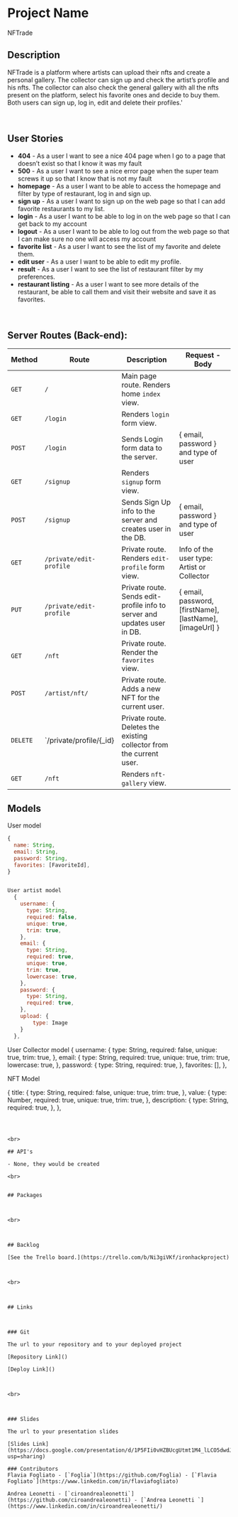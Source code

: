 # Project Name
NFTrade


## Description
NFTrade is a platform where artists can upload their nfts and create a personal gallery. The collector can sign up and check the artist’s profile and his nfts. The collector can also check the general gallery with all the nfts present on the platform, select his favorite ones and decide to buy them. Both users can sign up, log in, edit and delete their profiles.'  

<br>

## User Stories

- **404** - As a user I want to see a nice 404 page when I go to a page that doesn’t exist so that I know it was my fault
- **500** - As a user I want to see a nice error page when the super team screws it up so that I know that is not my fault
- **homepage** - As a user I want to be able to access the homepage and filter by type of restaurant, log in and sign up. 
- **sign up** - As a user I want to sign up on the web page so that I can add favorite restaurants to my list.
- **login** - As a user I want to be able to log in on the web page so that I can get back to my account
- **logout** - As a user I want to be able to log out from the web page so that I can make sure no one will access my account
- **favorite list** - As a user I want to see the list of my favorite and delete them.
- **edit user** - As a user I want to be able to edit my profile.
- **result** - As a user I want to see the list of restaurant filter by my preferences.
- **restaurant listing** - As a user I want to see more details of the restaurant, be able to call them and visit their website and save it as favorites.



<br>



## Server Routes (Back-end):



| **Method** | **Route**                          | **Description**                                              | Request  - Body                                          |
| ---------- | ---------------------------------- | ------------------------------------------------------------ | -------------------------------------------------------- |
| `GET`      | `/`                                | Main page route.  Renders home `index` view.                 |                                                          |
| `GET`      | `/login`                           | Renders `login` form view.                                   |                                                          |
| `POST`     | `/login`                           | Sends Login form data to the server.                         | { email, password } and type of user                                      |
| `GET`      | `/signup`                          | Renders `signup` form view.                                  |                                                          |
| `POST`     | `/signup`                          | Sends Sign Up info to the server and creates user in the DB. | {  email, password  } and type of user                                   |
| `GET`      | `/private/edit-profile`            | Private route. Renders `edit-profile` form view.             |  Info of the user type: Artist or Collector                                                        |
| `PUT`      | `/private/edit-profile`            | Private route. Sends edit-profile info to server and updates user in DB. | { email, password, [firstName], [lastName], [imageUrl] } |
| `GET`      | `/nft`               | Private route. Render the `favorites` view.                  |                                                          |
| `POST`     | `/artist/nft/`              | Private route. Adds a new NFT for the current user.     |                                |
| `DELETE`   | `/private/profile/{_id} | Private route. Deletes the existing collector from the current user. |                                                          |
| `GET`      | `/nft`                     | Renders `nft-gallery` view.                              |                                                          |





## Models

User model
```javascript
{
  name: String,
  email: String,
  password: String,
  favorites: [FavoriteId],
}


User artist model
  {
    username: {
      type: String,
      required: false,
      unique: true,
      trim: true,
    },
    email: {
      type: String,
      required: true,
      unique: true,
      trim: true,
      lowercase: true,
    },
    password: {
      type: String,
      required: true,
    },
    upload: {
        type: Image
    }
  },

```
User Collector model 
  {
    username: {
      type: String,
      required: false,
      unique: true,
      trim: true,
    },
    email: {
      type: String,
      required: true,
      unique: true,
      trim: true,
      lowercase: true,
    },
    password: {
      type: String,
      required: true,
    },
    favorites: [],
  },

NFT Model

  {
    title: {
      type: String,
      required: false,
      unique: true,
      trim: true,
    },
    value: {
      type: Number,
      required: true,
      unique: true,
      trim: true,
    },
    description: {
      type: String,
      required: true,
    },
  },


```



<br>

## API's

- None, they would be created

<br>


## Packages



<br>



## Backlog

[See the Trello board.](https://trello.com/b/Ni3giVKf/ironhackproject)



<br>



## Links



### Git

The url to your repository and to your deployed project

[Repository Link]()

[Deploy Link]()



<br>



### Slides

The url to your presentation slides

[Slides Link](https://docs.google.com/presentation/d/1P5FIi0vHZBUcgUtmt1M4_lLCO5dwdJ4UOgtJa4ehGfk/edit?usp=sharing)

### Contributors
Flavia Fogliato - [`Foglia`](https://github.com/Foglia) - [`Flavia Fogliato`](https://www.linkedin.com/in/flaviafogliato)

Andrea Leonetti - [`ciroandrealeonetti`](https://github.com/ciroandrealeonetti) - [`Andrea Leonetti `](https://www.linkedin.com/in/ciroandrealeonetti/)

